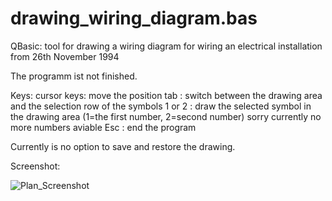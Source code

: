 # drawing_wiring_diagram.bas
QBasic: tool for drawing a wiring diagram for wiring an electrical installation from 26th November 1994

The programm ist not finished. 

Keys:
cursor keys: move the position
tab        : switch between the drawing area and the selection row of the symbols
1 or 2     : draw the selected symbol in the drawing area (1=the first number, 2=second number) sorry currently no more numbers aviable
Esc        : end the program

Currently is no option to save and restore the drawing.

Screenshot:

![Plan_Screenshot](https://github.com/user-attachments/assets/7076d9ab-fdcc-4900-af88-d1b0bc60218a)
